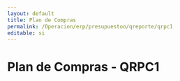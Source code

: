 ```yaml
---
layout: default
title: Plan de Compras  
permalink: /Operacion/erp/presupuestoo/qreporte/qrpc1  
editable: si
---
```


# Plan de Compras - QRPC1





